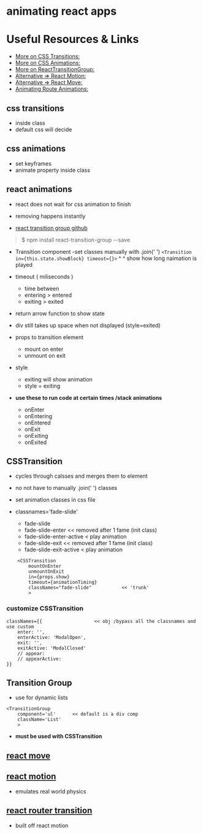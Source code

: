 # animating react apps
# Useful Resources & Links
- [More on CSS Transitions:](https://developer.mozilla.org/en-US/docs/Web/CSS/CSS_Transitions/Using_CSS_transitions)
- [More on CSS Animations:](https://developer.mozilla.org/en-US/docs/Web/CSS/CSS_Animations/Using_CSS_animations)
- [More on ReactTransitionGroup:](https://github.com/reactjs/react-transition-group)
- [Alternative => React Motion:](https://github.com/chenglou/react-motion)
- [Alternative => React Move:](https://github.com/react-tools/react-move)
- [Animating Route Animations:](https://github.com/maisano/react-router-transition)

## css transitions 
- inside class 
- default css will decide 

## css animations 
- set keyframes 
- animate property inside class

## react animations
- react does not wait for css animation to finish
- removing happens instantly 

- [react transition group github](https://github.com/reactjs/react-transition-group)

> $ npm install react-transition-group --save

- Transition component -set classes manually with .join(' ')
`<Transition in={this.state.showBlock} timeout={}>`
              ^                       ^
            show                  how long naimation is played

- timeout ( miliseconds )
    - time between 
    - entering > entered
    - exiting > exited

- return arrow function to show state

- div still takes up space when not displayed (style=exited)

- props to transition element
    - mount on enter
    - unmount on exit
- style
    - exiting will show animation
    - style = exiting

- **use these to run code at certain times /stack animations**
    - onEnter
    - onEntering
    - onEntered
    - onExit
    - onExiting
    - onExited

## CSSTransition

- cycles through calsses and merges them to element
- no not have to manually .join(' ') classes
- set animation classes in css file

- classnames='fade-slide'
    - fade-slide
    - fade-slide-enter              << removed after 1 fame (init class)
    - fade-slide-enter-active           < play animation
    - fade-slide-exit               << removed after 1 fame (init class)
    - fade-slide-exit-active            < play animation

```
    <CSSTransition 
        mountOnEnter
        unmountOnExit
        in={props.show} 
        timeout={animationTiming}
        classNames="fade-slide"           << 'trunk'
        >
```

### customize CSSTransition

```
classNames={{                   << obj /bypass all the classnames and use custom
    enter: '',
    enterActive: 'ModalOpen',
    exit: '',
    exitActive: 'ModalClosed'
    // appear: 
    // appearActive:
}}
```

## Transition Group
- use for dynamic lists

```
<TransitionGroup 
    component='ul'      << default is a div comp
    className='List'
    >
```

- **must be used with CSSTransition**


## [react move](https://github.com/sghall/react-move)
## [react motion](https://github.com/chenglou/react-motion)
- emulates real world physics
## [react router transition](https://github.com/maisano/react-router-transition)
- built off react motion

